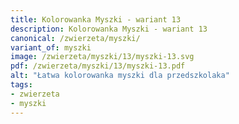 ```yaml
---
title: Kolorowanka Myszki - wariant 13
description: Kolorowanka Myszki - wariant 13
canonical: /zwierzeta/myszki/
variant_of: myszki
image: /zwierzeta/myszki/13/myszki-13.svg
pdf: /zwierzeta/myszki/13/myszki-13.pdf
alt: "Łatwa kolorowanka myszki dla przedszkolaka"
tags:
- zwierzeta
- myszki
---
```

